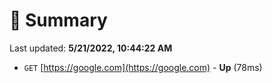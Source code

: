 # 📖 Summary
Last updated: **5/21/2022, 10:44:22 AM**

- `GET` [https://google.com](https://google.com) - **Up** (78ms)
